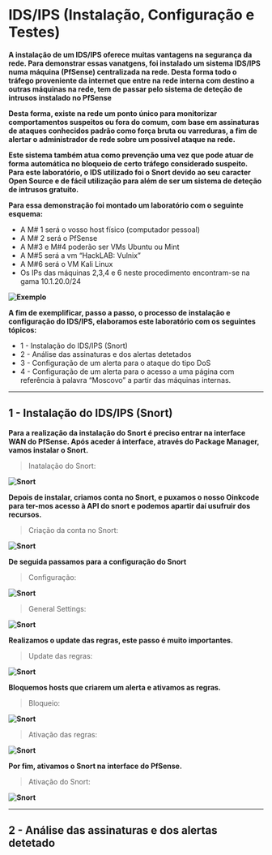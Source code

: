 # IDS/IPS (Instalação, Configuração e Testes)

**A instalação de um IDS/IPS oferece muitas vantagens na segurança da rede. Para demonstrar essas vanatgens, foi instalado um sistema IDS/IPS numa máquina (PfSense) centralizada na rede. Desta forma todo o tráfego proveniente da internet que entre na rede interna com destino a outras máquinas na rede, tem de passar pelo sistema de deteção de intrusos instalado no PfSense**

**Desta forma, existe na rede um ponto único para monitorizar comportamentos suspeitos ou fora do comum, com base em assinaturas de ataques conhecidos padrão como força bruta ou varreduras, a fim de alertar o administrador de rede sobre um possivel ataque na rede.**

**Este sistema também atua como prevenção uma vez que pode atuar de forma automática no bloqueio de certo tráfego considerado suspeito. Para este laboratório, o IDS utilizado foi o Snort devido ao seu caracter Open Source e de fácil utilização para além de ser um sistema de deteção de intrusos gratuito.**

**Para essa demonstração foi montado um laboratório com o seguinte esquema:**

* A M# 1 será o vosso host físico (computador pessoal)
* A M# 2 será o PfSense
* A M#3 e M#4 poderão ser VMs Ubuntu ou Mint
* A M#5 será a vm “HackLAB: Vulnix”
* A M#6 será o VM Kali Linux
* Os IPs das máquinas 2,3,4 e 6 neste procedimento encontram-se na gama 10.1.20.0/24

**![Exemplo](https://github.com/Estevan1998/Sistemas-de-analise-de-vulnerabilidades/blob/main/images/Captura%20de%20ecr%C3%A3%202024-08-11%20202244.png)**

**A fim de exemplificar, passo a passo, o processo de instalação e configuração do IDS/IPS, elaboramos este laboratório com os seguintes tópicos:**

* 1 - Instalação do IDS/IPS (Snort)
* 2 - Análise das assinaturas e dos alertas detetados
* 3 - Configuração de um alerta para o ataque do tipo DoS
* 4 - Configuração de um alerta para o acesso a uma página com referência à palavra “Moscovo” a partir das máquinas internas.

***

## 1 - Instalação do IDS/IPS (Snort)

**Para a realização da instalação do Snort é preciso entrar na interface WAN do PfSense. Após aceder á interface, através do Package Manager, vamos instalar o Snort.**

>Inatalação do Snort:

**![Snort](https://github.com/Estevan1998/Sistemas-de-analise-de-vulnerabilidades/blob/main/images/IDS_1.png)**

**Depois de instalar, criamos conta no Snort, e puxamos o nosso Oinkcode para ter-mos acesso à API do snort e podemos apartir daí usufruir dos recursos.**

>Criação da conta no Snort:

**![Snort](https://github.com/Estevan1998/Sistemas-de-analise-de-vulnerabilidades/blob/main/images/IDS_2.png)**

**De seguida passamos para a configuração do Snort**

>Configuração:

**![Snort](https://github.com/Estevan1998/Sistemas-de-analise-de-vulnerabilidades/blob/main/images/IDS_3.png)**

>General Settings:

**![Snort](https://github.com/Estevan1998/Sistemas-de-analise-de-vulnerabilidades/blob/main/images/IDS_4.png)**

**Realizamos o update das regras, este passo é muito importantes.**

>Update das regras:

**![Snort](https://github.com/Estevan1998/Sistemas-de-analise-de-vulnerabilidades/blob/main/images/IDS_5.png)**

**Bloquemos hosts que criarem um alerta e ativamos as regras.**

>Bloqueio:

**![Snort](https://github.com/Estevan1998/Sistemas-de-analise-de-vulnerabilidades/blob/main/images/IDS_6.png)**

>Ativação das regras:

**![Snort](https://github.com/Estevan1998/Sistemas-de-analise-de-vulnerabilidades/blob/main/images/IDS_7.png)**

**Por fim, ativamos o Snort na interface do PfSense.**

>Ativação do Snort:

**![Snort](https://github.com/Estevan1998/Sistemas-de-analise-de-vulnerabilidades/blob/main/images/IDS_8.png)**

***

## 2 - Análise das assinaturas e dos alertas detetado
